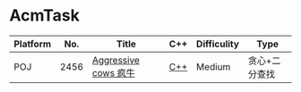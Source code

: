 AcmTask
========

 Platform   | No.  | Title  | C++  | Difficulity | Type
 ---  | ---- | ----- | ------  | ------ | --------
 POJ  | 2456  | [Aggressive cows 疯牛](http://poj.org/problem?id=2456) | [C++](https://github.com/306714577/AcmTask/blob/master/src/POJ2456.Aggressive%20cows%20%20%E7%96%AF%E7%89%9B.cpp)  | Medium | 贪心+二分查找
